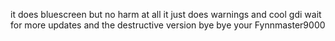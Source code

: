 it does bluescreen but no harm at all it just does warnings and cool gdi wait for more updates and the destructive version
bye bye your Fynnmaster9000
